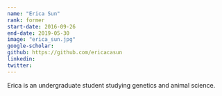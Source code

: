 ```yaml
---
name: "Erica Sun"
rank: former
start-date: 2016-09-26
end-date: 2019-05-30
image: "erica_sun.jpg"
google-scholar:
github: https://github.com/ericacasun
linkedin:
twitter:
---
```


Erica is an undergraduate student studying genetics and animal science.
